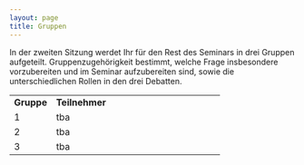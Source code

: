 ```yaml
---
layout: page
title: Gruppen
---
```


<style>
  td {
  vertical-align: top;
  align: left;  
  }
</style>

In der zweiten Sitzung werdet Ihr für den Rest des Seminars in drei Gruppen aufgeteilt. Gruppenzugehörigkeit bestimmt, welche Frage insbesondere vorzubereiten und im Seminar aufzubereiten sind, sowie die unterschiedlichen Rollen in den drei Debatten.  


<table cellspacing="0" cellpadding="0">
<col width="20%">
<col width="80%">
<tr>
  <td><b>Gruppe</b></td>
  <td><b>Teilnehmer</b></td>
</tr>
<tr>
  <td>1</td>
  <td>tba</td>
</tr>
<tr>
  <td>2</td>
  <td>tba</td>
</tr>
<tr>
  <td>3</td>
  <td>tba</td>
</tr>
</table>
